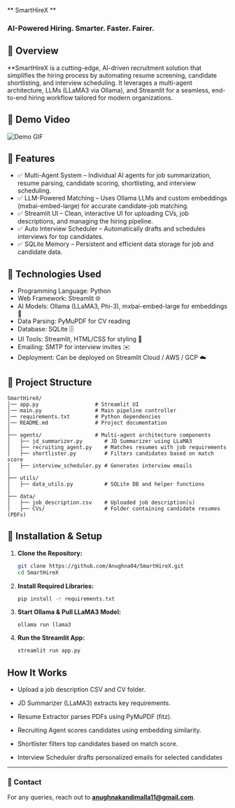** SmartHireX **
### **AI-Powered Hiring. Smarter. Faster. Fairer.**

## 📌 Overview
**SmartHireX is a cutting-edge, AI-driven recruitment solution that simplifies the hiring process by automating resume screening, candidate shortlisting, and interview scheduling. It leverages a multi-agent architecture, LLMs (LLaMA3 via Ollama), and Streamlit for a seamless, end-to-end hiring workflow tailored for modern organizations.

## 🎥 Demo Video
![Demo GIF](demo.gif)

## 📌 Features
- ✅ Multi-Agent System – Individual AI agents for job summarization, resume parsing, candidate scoring, shortlisting, and interview scheduling.
- ✅ LLM-Powered Matching – Uses Ollama LLMs and custom embeddings (mxbai-embed-large) for accurate candidate-job matching.
- ✅ Streamlit UI – Clean, interactive UI for uploading CVs, job descriptions, and managing the hiring pipeline.
- ✅ Auto Interview Scheduler – Automatically drafts and schedules interviews for top candidates.
- ✅ SQLite Memory – Persistent and efficient data storage for job and candidate data.

## 🚀 Technologies Used
- Programming Language: Python 
- Web Framework: Streamlit 🌐
- AI Models: Ollama (LLaMA3, Phi-3), mxbai-embed-large for embeddings 🤖
- Data Parsing: PyMuPDF for CV reading
- Database: SQLite 🗄️
- UI Tools: Streamlit, HTML/CSS for styling 🎨
- Emailing: SMTP for interview invites ✉️
- Deployment: Can be deployed on Streamlit Cloud / AWS / GCP ☁️

## 📂 Project Structure
```
SmartHireX/
│── app.py                  # Streamlit UI
│── main.py                 # Main pipeline controller
│── requirements.txt        # Python dependencies
│── README.md               # Project documentation
│
├── agents/                 # Multi-agent architecture components
│   ├── jd_summarizer.py       # JD Summarizer using LLaMA3
│   ├── recruiting_agent.py    # Matches resumes with job requirements
│   ├── shortlister.py         # Filters candidates based on match score
│   ├── interview_scheduler.py # Generates interview emails
│
├── utils/
│   ├── data_utils.py          # SQLite DB and helper functions
│
├── data/
│   ├── job_description.csv    # Uploaded job description(s)
│   ├── CVs/                   # Folder containing candidate resumes (PDFs)
```

## 🔧 Installation & Setup
1. **Clone the Repository:**
   ```bash
   git clone https://github.com/Anughna04/SmartHireX.git
   cd SmartHireX
   ```

2. **Install Required Libraries:**
   ```bash
   pip install -r requirements.txt
   ```
3. **Start Ollama & Pull LLaMA3 Model:**
   ```
   ollama run llama3
   ```
4. **Run the Streamlit App:**
   ```bash
   streamlit run app.py
   ```

##  How It Works
- Upload a job description CSV and CV folder.

- JD Summarizer (LLaMA3) extracts key requirements.

- Resume Extractor parses PDFs using PyMuPDF (fitz).

- Recruiting Agent scores candidates using embedding similarity.

- Shortlister filters top candidates based on match score.

- Interview Scheduler drafts personalized emails for selected candidates

---
### 📧 Contact
For any queries, reach out to **[anughnakandimalla11@gmail.com](mailto:anughnakandimalla11@gmail.com)**.
